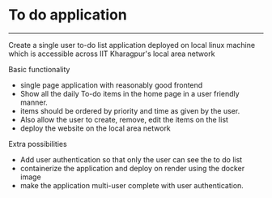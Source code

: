 # To do application

---

Create a single user to-do list application deployed on local linux machine which is accessible across IIT Kharagpur's local area network

Basic functionality

- single page application with reasonably good frontend
- Show all the daily To-do items in the home page in a user friendly manner.
- items should be ordered by priority and time as given by the user.
- Also allow the user to create, remove, edit the items on the list
- deploy the website on the local area network

Extra possibilities
- Add user authentication so that only the user can see the to do list
- containerize the application and deploy on render using the docker image
- make the application multi-user complete with user authentication.
